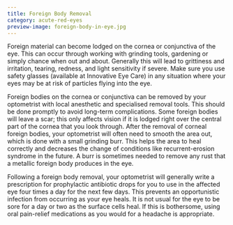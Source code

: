 ```yaml
---
title: Foreign Body Removal
category: acute-red-eyes
preview-image: foreign-body-in-eye.jpg
---
```

<div class="employee-heading">
<p>Foreign material can become lodged on the cornea or conjunctiva of the eye. This can occur through working with grinding tools, gardening or simply chance when out and about. Generally this will lead to grittiness and irritation, tearing, redness, and light sensitivity if severe. Make sure you use safety glasses (available at Innovative Eye Care) in any situation where your eyes may be at risk of particles flying into the eye.</p>
</div>

Foreign bodies on the cornea or conjunctiva can be removed by your optometrist with local anesthetic and specialised removal tools. This should be done promptly to avoid long-term complications. Some foreign bodies will leave a scar; this only affects vision if it is lodged right over the central part of the cornea that you look through. After the removal of corneal foreign bodies, your optometrist will often need to smooth the area out, which is done with a small grinding burr. This helps the area to heal correctly and decreases the change of conditions like recurrent-erosion syndrome in the future. A burr is sometimes needed to remove any rust that a metallic foreign body produces in the eye.

Following a foreign body removal, your optometrist will generally write a prescription for prophylactic antibiotic drops for you to use in the affected eye four times a day for the next few days. This prevents an opportunistic infection from occurring as your eye heals. It is not usual for the eye to be sore for a day or two as the surface cells heal. If this is bothersome, using oral pain-relief medications as you would for a headache is appropriate.
